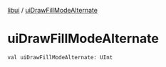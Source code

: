 [libui](index.md) / [uiDrawFillModeAlternate](./ui-draw-fill-mode-alternate.md)

# uiDrawFillModeAlternate

`val uiDrawFillModeAlternate: UInt`